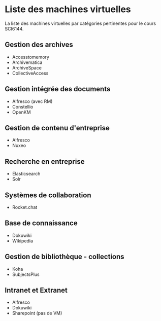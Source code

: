 # Liste des machines virtuelles

La liste des machines virtuelles par catégories pertinentes pour le cours SCI6144.

## Gestion des archives

* Accesstomemory
* Archivematica
* ArchiveSpace
* CollectiveAccess

## Gestion intégrée des documents

* Alfresco (avec RM)
* Constellio
* OpenKM

## Gestion de contenu d'entreprise

* Alfresco
* Nuxeo

## Recherche en entreprise

* Elasticsearch
* Solr

## Systèmes de collaboration

* Rocket.chat

## Base de connaissance

* Dokuwiki
* Wikipedia

## Gestion de bibliothèque - collections

* Koha
* SubjectsPlus

## Intranet et Extranet

* Alfresco
* Dokuwiki
* Sharepoint (pas de VM)

